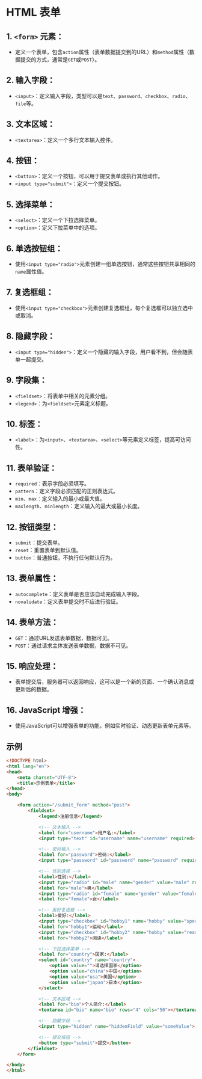# HTML 表单

## 1. **`<form>` 元素**：
- 定义一个表单，包含`action`属性（表单数据提交到的URL）和`method`属性（数据提交的方式，通常是`GET`或`POST`）。

## 2. **输入字段**：
- `<input>`：定义输入字段，类型可以是`text`、`password`、`checkbox`、`radio`、`file`等。

## 3. **文本区域**：
- `<textarea>`：定义一个多行文本输入控件。

## 4. **按钮**：
- `<button>`：定义一个按钮，可以用于提交表单或执行其他动作。
- `<input type="submit">`：定义一个提交按钮。

## 5. **选择菜单**：
- `<select>`：定义一个下拉选择菜单。
- `<option>`：定义下拉菜单中的选项。

## 6. **单选按钮组**：
- 使用`<input type="radio">`元素创建一组单选按钮，通常这些按钮共享相同的`name`属性值。

## 7. **复选框组**：
- 使用`<input type="checkbox">`元素创建复选框组，每个复选框可以独立选中或取消。

## 8. **隐藏字段**：
- `<input type="hidden">`：定义一个隐藏的输入字段，用户看不到，但会随表单一起提交。

## 9. **字段集**：
- `<fieldset>`：将表单中相关的元素分组。
- `<legend>`：为`<fieldset>`元素定义标题。

## 10. **标签**：
- `<label>`：为`<input>`、`<textarea>`、`<select>`等元素定义标签，提高可访问性。

## 11. **表单验证**：
- `required`：表示字段必须填写。
- `pattern`：定义字段必须匹配的正则表达式。
- `min`、`max`：定义输入的最小或最大值。
- `maxlength`、`minlength`：定义输入的最大或最小长度。

## 12. **按钮类型**：
- `submit`：提交表单。
- `reset`：重置表单到默认值。
- `button`：普通按钮，不执行任何默认行为。

## 13. **表单属性**：
- `autocomplete`：定义表单是否应该自动完成输入字段。
- `novalidate`：定义表单提交时不应进行验证。

## 14. **表单方法**：
- `GET`：通过URL发送表单数据，数据可见。
- `POST`：通过请求主体发送表单数据，数据不可见。

## 15. **响应处理**：
- 表单提交后，服务器可以返回响应，这可以是一个新的页面、一个确认消息或更新后的数据。

## 16. **JavaScript 增强**：
- 使用JavaScript可以增强表单的功能，例如实时验证、动态更新表单元素等。

## 示例
```html
<!DOCTYPE html>
<html lang="en">
<head>
    <meta charset="UTF-8">
    <title>示例表单</title>
</head>
<body>

    <form action="/submit_form" method="post">
        <fieldset>
            <legend>注册信息</legend>

            <!-- 文本输入 -->
            <label for="username">用户名:</label>
            <input type="text" id="username" name="username" required>

            <!-- 密码输入 -->
            <label for="password">密码:</label>
            <input type="password" id="password" name="password" required minlength="8">

            <!-- 性别选择 -->
            <label>性别:</label>
            <input type="radio" id="male" name="gender" value="male" required>
            <label for="male">男</label>
            <input type="radio" id="female" name="gender" value="female">
            <label for="female">女</label>

            <!-- 爱好复选框 -->
            <label>爱好:</label>
            <input type="checkbox" id="hobby1" name="hobby" value="sports">
            <label for="hobby1">运动</label>
            <input type="checkbox" id="hobby2" name="hobby" value="reading">
            <label for="hobby2">阅读</label>

            <!-- 下拉选择菜单 -->
            <label for="country">国家:</label>
            <select id="country" name="country">
                <option value="">请选择国家</option>
                <option value="china">中国</option>
                <option value="usa">美国</option>
                <option value="japan">日本</option>
            </select>

            <!-- 文本区域 -->
            <label for="bio">个人简介:</label>
            <textarea id="bio" name="bio" rows="4" cols="50"></textarea>

            <!-- 隐藏字段 -->
            <input type="hidden" name="hiddenField" value="someValue">

            <!-- 提交按钮 -->
            <button type="submit">提交</button>
        </fieldset>
    </form>

</body>
</html>
```
